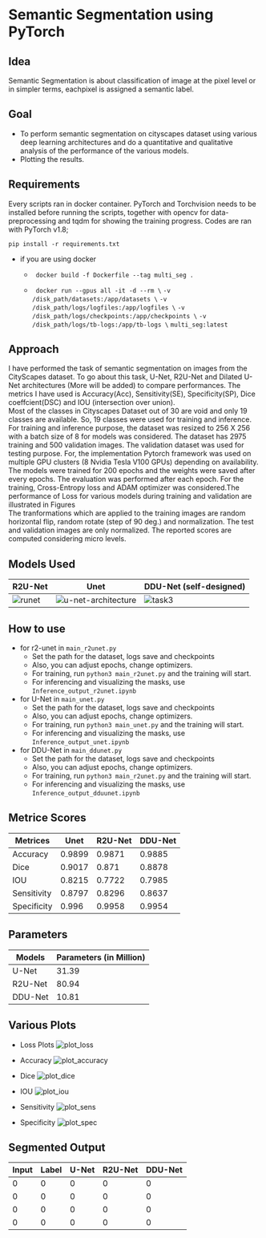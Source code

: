 # Semantic Segmentation using PyTorch
## Idea
Semantic Segmentation is about classification of image at the pixel level or in simpler terms, eachpixel is assigned a semantic label. 
## Goal
* To perform semantic segmentation on cityscapes dataset using various deep learning architectures and do a quantitative and qualitative analysis of the performance of the various models.
* Plotting the results.

## Requirements
Every scripts ran in docker container. PyTorch and Torchvision needs to be installed before running the scripts, together with opencv for data-preprocessing and tqdm for showing the training progress. Codes are ran with PyTorch v1.8;

```pip install -r requirements.txt```  

* if you are using docker

  * ``` docker build -f Dockerfile --tag multi_seg .```

  * ``` docker run --gpus all -it -d --rm \```
   ```-v /disk_path/datasets:/app/datasets \```
   ```-v /disk_path/logs/logfiles:/app/logfiles \```
   ```-v /disk_path/logs/checkpoints:/app/checkpoints \```
   ```-v /disk_path/logs/tb-logs:/app/tb-logs \```
   ```multi_seg:latest```


## Approach
I have performed the task of semantic segmentation on images from the CityScapes dataset. To go about this task, U-Net, R2U-Net and Dilated U-Net architectures (More will be added) to compare performances. The metrics I have used is Accuracy(Acc), Sensitivity(SE), Specificity(SP), Dice coeffcient(DSC) and IOU (intersection over union).  
Most of the classes in Cityscapes Dataset out of 30 are void and only 19 classes are available. So, 19 classes were used for training and inference. For training and inference purpose, the dataset was resized to 256 X 256 with a batch size of 8 for models was considered. The dataset has 2975 training and 500 validation images. The validation dataset was used for testing purpose. For, the implementation Pytorch framework was used on multiple GPU clusters (8 Nvidia Tesla V100 GPUs) depending on availability. The models were trained for 200 epochs and the weights were saved after every epochs. The evaluation was performed after each epoch. For the training, Cross-Entropy loss and ADAM optimizer was considered.The performance of Loss for various models during training and validation are illustrated in Figures  
The tranformations which are applied to the training images are random horizontal flip, random rotate (step of 90 deg.) and normalization. The test and validation images are only normalized.
The reported scores are computed considering micro levels.
## Models Used

| R2U-Net     | Unet        | DDU-Net (self-designed)    |
| ----------- | ----------- | -----------| 
| ![runet](https://user-images.githubusercontent.com/14145901/113475253-b644a000-9474-11eb-96b3-335e391f6fa0.png)     |![u-net-architecture](https://user-images.githubusercontent.com/14145901/113475269-ce1c2400-9474-11eb-875c-16d65b88dfd3.png)     |![task3](https://user-images.githubusercontent.com/14145901/113475275-da07e600-9474-11eb-9a64-6f0411008737.png)  |

## How to use
* for r2-unet
  in ```main_r2unet.py```
    * Set the path for the dataset, logs save and checkpoints
    * Also, you can adjust epochs, change optimizers.
    * For training, run ```python3 main_r2unet.py``` and the training will start.
    * For inferencing and visualizing the masks, use ```Inference_output_r2unet.ipynb```
* for U-Net
  in ```main_unet.py```
    * Set the path for the dataset, logs save and checkpoints
    * Also, you can adjust epochs, change optimizers.
    * For training, run ```python3 main_unet.py``` and the training will start.
    * For inferencing and visualizing the masks, use ```Inference_output_unet.ipynb```
* for DDU-Net
  in ```main_ddunet.py```
    * Set the path for the dataset, logs save and checkpoints
    * Also, you can adjust epochs, change optimizers.
    * For training, run ```python3 main_r2unet.py``` and the training will start.
    * For inferencing and visualizing the masks, use ```Inference_output_dduunet.ipynb```    

## Metrice Scores
| Metrices    |    Unet     |    R2U-Net  |   DDU-Net   |
| ----------- | ----------- | ----------- | ----------- | 
|Accuracy     |  0.9899     |   0.9871    | 0.9885      |
|Dice         |  0.9017     |   0.871     |   0.8878    |
|IOU          |  0.8215     |   0.7722    |   0.7985    |
|Sensitivity  |  0.8797     |   0.8296    |    0.8637   |
|Specificity  |    0.996    |   0.9958    |  0.9954     |

## Parameters

| Models      |   Parameters (in Million) |   
| ----------- | ------------------------- | 
|U-Net        | 31.39                     |
|R2U-Net      | 80.94                     |
|DDU-Net      | 10.81                     |


## Various Plots
 * Loss Plots
 ![plot_loss](https://user-images.githubusercontent.com/14145901/113505084-f66f5580-953c-11eb-89a2-27e1f01b681b.png)

 * Accuracy
 ![plot_accuracy](https://user-images.githubusercontent.com/14145901/113505097-16067e00-953d-11eb-9aac-7afc611b7177.png)
 * Dice
 ![plot_dice](https://user-images.githubusercontent.com/14145901/113505106-1dc62280-953d-11eb-90d7-890b3122bdeb.png)
 * IOU
 ![plot_iou](https://user-images.githubusercontent.com/14145901/113505114-23bc0380-953d-11eb-85f8-a0fff85d9914.png)
 * Sensitivity
 ![plot_sens](https://user-images.githubusercontent.com/14145901/113505134-41896880-953d-11eb-96d7-b919116a051d.png)
 * Specificity 
 ![plot_spec](https://user-images.githubusercontent.com/14145901/113505118-29b1e480-953d-11eb-9ef6-208815a2c522.png)

## Segmented Output
| Input      |   Label | U-Net | R2U-Net  | DDU-Net | 
|------------|---------|-------|----------|---------| 
|   0   | 0 | 0| 0  |         0          |
|   0   | 0 | 0| 0  |        0           |
|   0   | 0 | 0| 0  |         0          |
|   0   | 0 | 0| 0  |        0           |
